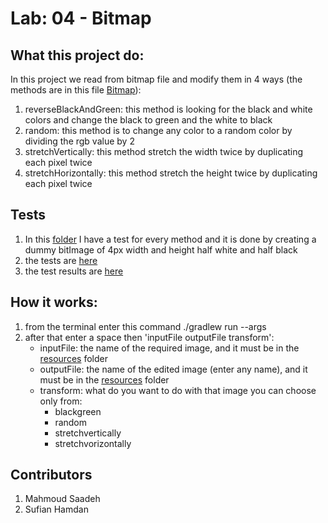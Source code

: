 # Lab: 04 - Bitmap

## What this project do:
In this project we read from bitmap file and modify them in 4 ways (the methods are in this file [Bitmap](app/src/main/java/bitmap/transformer/Bitmap.java)):
1. reverseBlackAndGreen: this method is looking for the black and white colors and change the black to green and the white to black
1. random: this method is to change any color to a random color by dividing the rgb value by 2
1. stretchVertically: this method stretch the width twice by duplicating each pixel twice 
1. stretchHorizontally: this method stretch the height twice by duplicating each pixel twice 

## Tests
1. In this [folder](app/src/test) I have a test for every method and it is done by creating a dummy bitImage of 4px width and height half white and half black
1. the tests are [here](app/src/test/java/bitmap/transformer/AppTest.java)
1. the test results are [here](app/src/test/resources)

## How it works:

1. from the terminal enter this command ./gradlew run --args 
1. after that enter a space then 'inputFile outputFile transform':
    - inputFile: the name of the required image, and it must be in the [resources](app/src/main/resources) folder
    - outputFile: the name of the edited image (enter any name), and it must be in the [resources](app/src/main/resources) folder
    - transform: what do you want to do with that image you can choose only from:
        - blackgreen
        - random
        - stretchvertically
        - stretchvorizontally
    
## Contributors

1. Mahmoud Saadeh
1. Sufian Hamdan